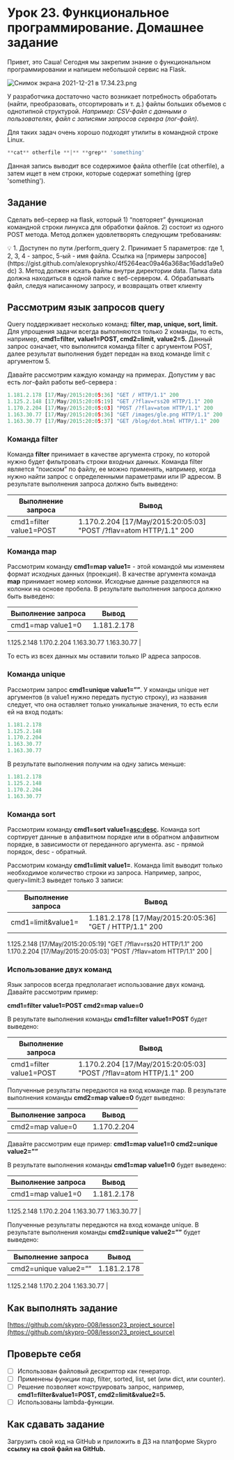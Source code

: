 # Урок 23. Функциональное программирование. Домашнее задание

Привет, это Саша! Сегодня мы закрепим знание о функциональном программировании и напишем небольшой сервис на Flask.

![Снимок экрана 2021-12-21 в 17.34.23.png](https://s3-us-west-2.amazonaws.com/secure.notion-static.com/2c6a2ccf-b133-45e8-84d6-5c20c4f67717/Снимок_экрана_2021-12-21_в_17.34.23.png)

У разработчика достаточно часто возникает потребность обработать (найти, преобразовать, отсортировать и т. д.) файлы больших объемов с однотипной структурой. *Например: CSV-файл с данными о пользователях, файл с записями запросов сервера (лог-файл).*

Для таких задач очень хорошо подходят утилиты в командной строке Linux.

```python
**cat** otherfile **|** **grep** 'something'
```

Данная запись выводит все содержимое файла otherfile (cat otherfile), а затем ищет в нем строки, которые содержат something (grep 'something').

## Задание

Сделать веб-сервер на flask, который 1) “повторяет” функционал командной строки линукса для обработки файлов. 2) состоит из одного POST метода. Метод должен удовлетворять следующим требованиям:

<aside>
💡 1. Доступен по пути /perform_query
2. Принимает 5 параметров: где 1, 2, 3, 4 - запрос, 5-ый - имя файла. 
Ссылка на [примеры запросов](https://gist.github.com/alexopryshko/4f5264eac09a46a368ac16add1a9e0dc)
3. Метод должен искать файлы внутри директории data. Папка data должна находиться в одной папке с веб-сервером.
4. Обрабатывать файл, следуя написанному запросу, и возвращать ответ клиенту

</aside>

## Рассмотрим язык запросов query

Query поддерживает несколько команд: **filter, map, unique, sort, limit.** Для упрощения задачи всегда выполняются только 2 команды, то есть, например, **cmd1=filter, value1=POST, cmd2=limit, value2=5.** Данный запрос означает, что выполнится команда filter c аргументом POST, далее результат выполнения будет передан на вход команде limit c аргументом 5. 

Давайте рассмотрим каждую команду на примерах. Допустим у вас есть лог-файл работы веб-сервера :

```python
1.181.2.178 [17/May/2015:20:05:36] "GET / HTTP/1.1" 200
1.125.2.148 [17/May/2015:20:05:19] "GET /?flav=rss20 HTTP/1.1" 200
1.170.2.204 [17/May/2015:20:05:03] "POST /?flav=atom HTTP/1.1" 200
1.163.30.77 [17/May/2015:20:05:36] "GET /images/gle.png HTTP/1.1" 200
1.163.30.77 [17/May/2015:20:05:37] "GET /blog/dot.html HTTP/1.1" 200
```

### Команда **filter**

Команда **filter** принимает в качестве аргумента строку, по которой нужно будет фильтровать строки входных данных. Команда filter является “поиском” по файлу, ее можно применять, например, когда нужно найти запрос с определенными параметрами или IP адресом. В результате выполнения запроса должно быть выведено:

| Выполнение запроса | Вывод |
| --- | --- |
| cmd1=filter value1=POST | 1.170.2.204 [17/May/2015:20:05:03] "POST /?flav=atom HTTP/1.1" 200 |

### Команда **map**

Рассмотрим команду **cmd1=map value1=<col>** - этой командой мы изменяем формат исходных данных (проекция). В качестве аргумента **<col>** команда **map** принимает номер колонки. Исходные данные разделяются на колонки на основе пробела. В результате выполнения запроса должно быть выведено:

| Выполнение запроса | Вывод |
| --- | --- |
|  cmd1=map value1=0 | 1.181.2.178
1.125.2.148
1.170.2.204
1.163.30.77
1.163.30.77 |

То есть из всех данных мы оставили только IP адреса запросов.

### Команда unique

Рассмотрим запрос **cmd1=unique value1=””**. У команды unique нет аргументов (в value1 нужно передать пустую строку), из названия следует, что она оставляет только уникальные значения, то есть если ей на вход подать:

```python
1.181.2.178
1.125.2.148
1.170.2.204
1.163.30.77
1.163.30.77
```

В результате выполнения получим на одну запись меньше:

```python
1.181.2.178
1.125.2.148
1.170.2.204
1.163.30.77
```

### Команда sort

Рассмотрим команду **cmd1=sort value1=<asc:desc>.** Команда sort сортирует данные в алфавитном порядке или в обратном алфавитном порядке, в зависимости от переданного аргумента. asc - прямой порядок, desc - обратный.

Рассмотрим команду **cmd1=limit value1=<n>**. Команда limit выводит только необходимое количество строки из запроса. Например, запрос, query=limit:3 выведет только 3 записи:

| Выполнение запроса | Вывод |
| --- | --- |
| cmd1=limit&value1=<n> | 1.181.2.178 [17/May/2015:20:05:36] "GET / HTTP/1.1" 200
1.125.2.148 [17/May/2015:20:05:19] "GET /?flav=rss20 HTTP/1.1" 200
1.170.2.204 [17/May/2015:20:05:03] "POST /?flav=atom HTTP/1.1" 200 |

### Использование двух команд

Язык запросов всегда предполагает использование двух команд. Давайте рассмотрим пример:

**cmd1=filter value1=POST cmd2=map value=0**

В результате выполнения команды **cmd1=filter value1=POST** будет выведено:

| Выполнение запроса | Вывод |
| --- | --- |
| cmd1=filter value1=POST | 1.170.2.204 [17/May/2015:20:05:03] "POST /?flav=atom HTTP/1.1" 200 |

Полученные результаты передаются на вход команде map. В результате выполнения команды **cmd2=map value=0** будет выведено:

| Выполнение запроса | Вывод |
| --- | --- |
| cmd2=map value=0 | 1.170.2.204 |

Давайте рассмотрим еще пример: **cmd1=map value1=0 cmd2=unique value2=””**

В результате выполнения команды **cmd1=map value1=0** будет выведено:

| Выполнение запроса | Вывод |
| --- | --- |
| cmd1=map value1=0 | 1.181.2.178
1.125.2.148
1.170.2.204
1.163.30.77
1.163.30.77 |

Полученные результаты передаются на вход команде unique. В результате выполнения команды **cmd2=unique value2=””** будет выведено:

| Выполнение запроса | Вывод |
| --- | --- |
| cmd2=unique value2=”” | 1.181.2.178
1.125.2.148
1.170.2.204
1.163.30.77 |

## Как выполнять задание

[https://github.com/skypro-008/lesson23_project_source](https://github.com/skypro-008/lesson23_project_source)

## Проверьте себя

- [ ]  Использован файловый дескриптор как генератор.
- [ ]  Применены функции map, filter, sorted, list, set (или dict, или counter).
- [ ]  Решение позволяет конструировать запрос, например, **cmd1=filter&value1=POST, cmd2=limit&value2=5.**
- [ ]  Использованы lambda-функции.

## **Как сдавать задание**

Загрузить свой код на GitHub и приложить в ДЗ на платформе Skypro **ссылку на свой файл на GitHub.**